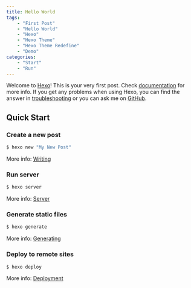 ```yaml
---
title: Hello World
tags: 
    - "First Post"
    - "Hello World"
    - "Hexo"
    - "Hexo Theme"
    - "Hexo Theme Redefine"
    - "Demo"
categories: 
    - "Start"
    - "Run"
---
```


Welcome to [Hexo](https://hexo.io/)! This is your very first post. Check [documentation](https://hexo.io/docs/) for more info. If you get any problems when using Hexo, you can find the answer in [troubleshooting](https://hexo.io/docs/troubleshooting.html) or you can ask me on [GitHub](https://github.com/hexojs/hexo/issues).

## Quick Start

### Create a new post

```bash
$ hexo new "My New Post"
```

More info: [Writing](https://hexo.io/docs/writing.html)

### Run server

```bash
$ hexo server
```

More info: [Server](https://hexo.io/docs/server.html)

### Generate static files

```bash
$ hexo generate
```

More info: [Generating](https://hexo.io/docs/generating.html)

### Deploy to remote sites

```bash
$ hexo deploy
```

More info: [Deployment](https://hexo.io/docs/one-command-deployment.html)
